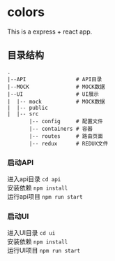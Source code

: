 # colors
This is a express + react app.

## 目录结构
```
. 
|--API                # API目录
|--MOCK               # MOCK数据
|--UI                 # UI展示
|  |-- mock           # MOCK数据
|  |-- public      
|  |-- src
       |-- config     # 配置文件
       |-- containers # 容器
       |-- routes     # 路由页面
       |-- redux      # REDUX文件
```

### 启动API
进入api目录 `cd api`  
安装依赖 `npm install`  
运行api项目 `npm run start`  

### 启动UI
进入UI目录 `cd ui`  
安装依赖 `npm install`  
运行UI项目 `npm run start`  

